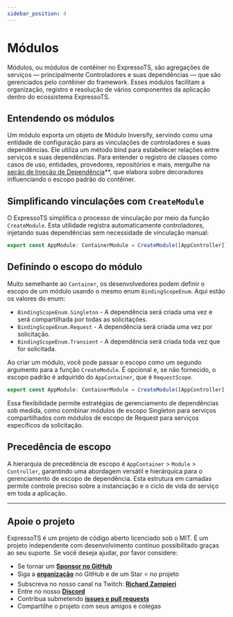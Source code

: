 ```yaml
---
sidebar_position: 4
---
```


# Módulos

Módulos, ou módulos de contêiner no ExpressoTS, são agregações de serviços — principalmente Controladores e suas dependências — que são gerenciados pelo contêiner do framework. Esses módulos facilitam a organização, registro e resolução de vários componentes da aplicação dentro do ecossistema ExpressoTS.

## Entendendo os módulos

Um módulo exporta um objeto de Módulo Inversify, servindo como uma entidade de configuração para as vinculações de controladores e suas dependências. Ele utiliza um método bind para estabelecer relações entre serviços e suas dependências. Para entender o registro de classes como casos de uso, entidades, provedores, repositórios e mais, mergulhe na [seção de Injeção de Dependência](./di.md)**, que elabora sobre decoradores influenciando o escopo padrão do contêiner.

## Simplificando vinculações com `CreateModule`

O ExpressoTS simplifica o processo de vinculação por meio da função `CreateModule`. Esta utilidade registra automaticamente controladores, injetando suas dependências sem necessidade de vinculação manual:

```typescript
export const AppModule: ContainerModule = CreateModule([AppController]);
```
## Definindo o escopo do módulo

Muito semelhante ao `Container`, os desenvolvedores podem definir o escopo de um módulo usando o mesmo enum `BindingScopeEnum`. Aqui estão os valores do enum:

-   `BindingScopeEnum.Singleton` - A dependência será criada uma vez e será compartilhada por todas as solicitações.
-   `BindingScopeEnum.Request` - A dependência será criada uma vez por solicitação.
-   `BindingScopeEnum.Transient` - A dependência será criada toda vez que for solicitada.

Ao criar um módulo, você pode passar o escopo como um segundo argumento para a função `CreateModule`. É opcional e, se não fornecido, o escopo padrão é adquirido do `AppContainer`, que é `RequestScope`.

```typescript
export const AppModule: ContainerModule = CreateModule([AppController], BindingScopeEnum.Singleton);
```
Essa flexibilidade permite estratégias de gerenciamento de dependências sob medida, como combinar módulos de escopo Singleton para serviços compartilhados com módulos de escopo de Request para serviços específicos da solicitação.

## Precedência de escopo

A hierarquia de precedência de escopo é `AppContainer` > `Module` > `Controller`, garantindo uma abordagem versátil e hierárquica para o gerenciamento de escopo de dependência. Esta estrutura em camadas permite controle preciso sobre a instanciação e o ciclo de vida do serviço em toda a aplicação.

---

## Apoie o projeto

ExpressoTS é um projeto de código aberto licenciado sob o MIT. É um projeto independente com desenvolvimento contínuo possibilitado graças ao seu suporte. Se você deseja ajudar, por favor considere:

- Se tornar um **[Sponsor no GitHub](https://github.com/sponsors/expressots)**
- Siga a **[organização](https://github.com/expressots)** no GitHub e de um Star ⭐ no projeto
- Subscreva no nosso canal na Twitch: **[Richard Zampieri](https://www.twitch.tv/richardzampieri)**
- Entre no nosso **[Discord](https://discord.com/invite/PyPJfGK)**
- Contribua submetendo **[issues e pull requests](https://github.com/expressots/expressots/issues/new/choose)**
- Compartilhe o projeto com seus amigos e colegas
